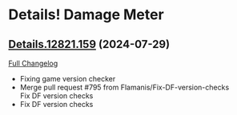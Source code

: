 # Details! Damage Meter

## [Details.12821.159](https://github.com/Tercioo/Details-Damage-Meter/tree/Details.12821.159) (2024-07-29)
[Full Changelog](https://github.com/Tercioo/Details-Damage-Meter/compare/Details.12820.159...Details.12821.159) 

- Fixing game version checker  
- Merge pull request #795 from Flamanis/Fix-DF-version-checks  
    Fix DF version checks  
- Fix DF version checks  
